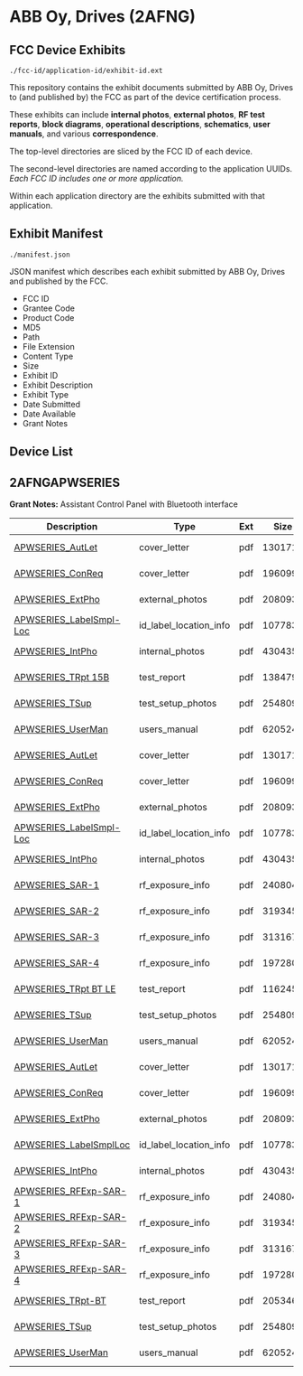 # ABB Oy, Drives (2AFNG)
## FCC Device Exhibits

```
./fcc-id/application-id/exhibit-id.ext
```

This repository contains the exhibit documents submitted by ABB Oy, Drives to (and published by) the FCC as part of the device certification process.

These exhibits can include **internal photos**, **external photos**, **RF test reports**, **block diagrams**, **operational descriptions**, **schematics**, **user manuals**, and various **correspondence**.

The top-level directories are sliced by the FCC ID of each device.

The second-level directories are named according to the application UUIDs. *Each FCC ID includes one or more application.*

Within each application directory are the exhibits submitted with that application. 

## Exhibit Manifest

```
./manifest.json
```

JSON manifest which describes each exhibit submitted by ABB Oy, Drives and published by the FCC.

- FCC ID
- Grantee Code
- Product Code
- MD5
- Path
- File Extension
- Content Type
- Size
- Exhibit ID
- Exhibit Description
- Exhibit Type
- Date Submitted
- Date Available
- Grant Notes

## Device List
## 2AFNGAPWSERIES
**Grant Notes:** Assistant Control Panel with Bluetooth interface

| Description | Type | Ext | Size | Submitted | Available |
| ----------- | ---- | --- | ---- | --------- | --------- |
| [APWSERIES_AutLet](2AFNGAPWSERIES/684e46d08057888d3ffb313a561e7a69/2796466.pdf) | cover_letter | pdf | 130171 | 2015-10-29 | 2015-10-29 |
| [APWSERIES_ConReq](2AFNGAPWSERIES/684e46d08057888d3ffb313a561e7a69/2796467.pdf) | cover_letter | pdf | 196099 | 2015-10-29 | 2015-10-29 |
| [APWSERIES_ExtPho](2AFNGAPWSERIES/684e46d08057888d3ffb313a561e7a69/2796469.pdf) | external_photos | pdf | 208093 | 2015-10-29 | 2015-10-29 |
| [APWSERIES_LabelSmpl-Loc](2AFNGAPWSERIES/684e46d08057888d3ffb313a561e7a69/2796468.pdf) | id_label_location_info | pdf | 107783 | 2015-10-29 | 2015-10-29 |
| [APWSERIES_IntPho](2AFNGAPWSERIES/684e46d08057888d3ffb313a561e7a69/2796470.pdf) | internal_photos | pdf | 430435 | 2015-10-29 | 2015-10-29 |
| [APWSERIES_TRpt 15B](2AFNGAPWSERIES/684e46d08057888d3ffb313a561e7a69/2796663.pdf) | test_report | pdf | 1384794 | 2015-10-29 | 2015-10-29 |
| [APWSERIES_TSup](2AFNGAPWSERIES/684e46d08057888d3ffb313a561e7a69/2796471.pdf) | test_setup_photos | pdf | 254809 | 2015-10-29 | 2015-10-29 |
| [APWSERIES_UserMan](2AFNGAPWSERIES/684e46d08057888d3ffb313a561e7a69/2796476.pdf) | users_manual | pdf | 620524 | 2015-10-29 | 2015-10-29 |
| [APWSERIES_AutLet](2AFNGAPWSERIES/573219db649c2aa3850a232e7ac1bcd1/2796466.pdf) | cover_letter | pdf | 130171 | 2015-10-29 | 2015-10-29 |
| [APWSERIES_ConReq](2AFNGAPWSERIES/573219db649c2aa3850a232e7ac1bcd1/2796467.pdf) | cover_letter | pdf | 196099 | 2015-10-29 | 2015-10-29 |
| [APWSERIES_ExtPho](2AFNGAPWSERIES/573219db649c2aa3850a232e7ac1bcd1/2796469.pdf) | external_photos | pdf | 208093 | 2015-10-29 | 2015-10-29 |
| [APWSERIES_LabelSmpl-Loc](2AFNGAPWSERIES/573219db649c2aa3850a232e7ac1bcd1/2796468.pdf) | id_label_location_info | pdf | 107783 | 2015-10-29 | 2015-10-29 |
| [APWSERIES_IntPho](2AFNGAPWSERIES/573219db649c2aa3850a232e7ac1bcd1/2796470.pdf) | internal_photos | pdf | 430435 | 2015-10-29 | 2015-10-29 |
| [APWSERIES_SAR-1](2AFNGAPWSERIES/573219db649c2aa3850a232e7ac1bcd1/2796554.pdf) | rf_exposure_info | pdf | 2408047 | 2015-10-29 | 2015-10-29 |
| [APWSERIES_SAR-2](2AFNGAPWSERIES/573219db649c2aa3850a232e7ac1bcd1/2796557.pdf) | rf_exposure_info | pdf | 3193450 | 2015-10-29 | 2015-10-29 |
| [APWSERIES_SAR-3](2AFNGAPWSERIES/573219db649c2aa3850a232e7ac1bcd1/2796559.pdf) | rf_exposure_info | pdf | 3131671 | 2015-10-29 | 2015-10-29 |
| [APWSERIES_SAR-4](2AFNGAPWSERIES/573219db649c2aa3850a232e7ac1bcd1/2796560.pdf) | rf_exposure_info | pdf | 1972803 | 2015-10-29 | 2015-10-29 |
| [APWSERIES_TRpt BT LE](2AFNGAPWSERIES/573219db649c2aa3850a232e7ac1bcd1/2796612.pdf) | test_report | pdf | 1162452 | 2015-10-29 | 2015-10-29 |
| [APWSERIES_TSup](2AFNGAPWSERIES/573219db649c2aa3850a232e7ac1bcd1/2796471.pdf) | test_setup_photos | pdf | 254809 | 2015-10-29 | 2015-10-29 |
| [APWSERIES_UserMan](2AFNGAPWSERIES/573219db649c2aa3850a232e7ac1bcd1/2796476.pdf) | users_manual | pdf | 620524 | 2015-10-29 | 2015-10-29 |
| [APWSERIES_AutLet](2AFNGAPWSERIES/d7dc01a312f53e8d8d78f68648ddf0c1/2796466.pdf) | cover_letter | pdf | 130171 | 2015-10-29 | 2015-10-29 |
| [APWSERIES_ConReq](2AFNGAPWSERIES/d7dc01a312f53e8d8d78f68648ddf0c1/2796467.pdf) | cover_letter | pdf | 196099 | 2015-10-29 | 2015-10-29 |
| [APWSERIES_ExtPho](2AFNGAPWSERIES/d7dc01a312f53e8d8d78f68648ddf0c1/2796469.pdf) | external_photos | pdf | 208093 | 2015-10-29 | 2015-10-29 |
| [APWSERIES_LabelSmplLoc](2AFNGAPWSERIES/d7dc01a312f53e8d8d78f68648ddf0c1/2796468.pdf) | id_label_location_info | pdf | 107783 | 2015-10-29 | 2015-10-29 |
| [APWSERIES_IntPho](2AFNGAPWSERIES/d7dc01a312f53e8d8d78f68648ddf0c1/2796470.pdf) | internal_photos | pdf | 430435 | 2015-10-29 | 2015-10-29 |
| [APWSERIES_RFExp-SAR-1](2AFNGAPWSERIES/d7dc01a312f53e8d8d78f68648ddf0c1/2796554.pdf) | rf_exposure_info | pdf | 2408047 | 2015-10-29 | 2015-10-29 |
| [APWSERIES_RFExp-SAR-2](2AFNGAPWSERIES/d7dc01a312f53e8d8d78f68648ddf0c1/2796557.pdf) | rf_exposure_info | pdf | 3193450 | 2015-10-29 | 2015-10-29 |
| [APWSERIES_RFExp-SAR-3](2AFNGAPWSERIES/d7dc01a312f53e8d8d78f68648ddf0c1/2796559.pdf) | rf_exposure_info | pdf | 3131671 | 2015-10-29 | 2015-10-29 |
| [APWSERIES_RFExp-SAR-4](2AFNGAPWSERIES/d7dc01a312f53e8d8d78f68648ddf0c1/2796560.pdf) | rf_exposure_info | pdf | 1972803 | 2015-10-29 | 2015-10-29 |
| [APWSERIES_TRpt-BT](2AFNGAPWSERIES/d7dc01a312f53e8d8d78f68648ddf0c1/2796475.pdf) | test_report | pdf | 2053469 | 2015-10-29 | 2015-10-29 |
| [APWSERIES_TSup](2AFNGAPWSERIES/d7dc01a312f53e8d8d78f68648ddf0c1/2796471.pdf) | test_setup_photos | pdf | 254809 | 2015-10-29 | 2015-10-29 |
| [APWSERIES_UserMan](2AFNGAPWSERIES/d7dc01a312f53e8d8d78f68648ddf0c1/2796476.pdf) | users_manual | pdf | 620524 | 2015-10-29 | 2015-10-29 |
